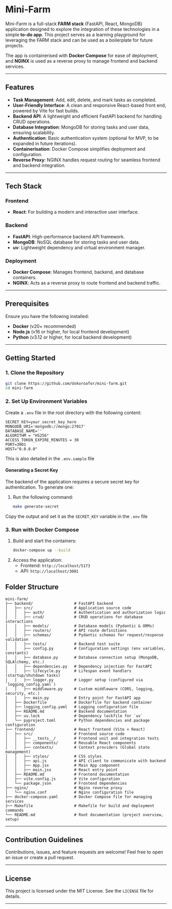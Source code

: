 # Mini-Farm

Mini-Farm is a full-stack **FARM stack** (FastAPI, React, MongoDB) application designed to explore the integration of these technologies in a simple **to-do app**. This project serves as a learning playground for leveraging the FARM stack and can be used as a boilerplate for future projects.  

The app is containerised with **Docker Compose** for ease of deployment, and **NGINX** is used as a reverse proxy to manage frontend and backend services.  

---

## Features  

- **Task Management**: Add, edit, delete, and mark tasks as completed.  
- **User-Friendly Interface**: A clean and responsive React-based front end, powered by Vite for fast builds.  
- **Backend API**: A lightweight and efficient FastAPI backend for handling CRUD operations.  
- **Database Integration**: MongoDB for storing tasks and user data, ensuring scalability.
- **Authentication**: Basic authentication system (optional for MVP, to be expanded in future iterations).  
- **Containerisation**: Docker Compose simplifies deployment and configuration.  
- **Reverse Proxy**: NGINX handles request routing for seamless frontend and backend integration.  

---

## Tech Stack  

### Frontend  
- **React**: For building a modern and interactive user interface.  
<!-- - **Vite**: For a fast development server and build process.  
- **Tailwind CSS**: Provides clean and minimalistic design.   -->

### Backend  
- **FastAPI**: High-performance backend API framework.  
- **MongoDB**: NoSQL database for storing tasks and user data.  
- **uv**: Lightweight dependency and virtual environment manager.  

### Deployment  
- **Docker Compose**: Manages frontend, backend, and database containers.  
- **NGINX**: Acts as a reverse proxy to route frontend and backend traffic.  

---

## Prerequisites  

Ensure you have the following installed:  
- **Docker** (v20+ recommended)   
- **Node.js** (v16 or higher, for local frontend development)  
- **Python** (v3.12 or higher, for local backend development)  

---

## Getting Started  

### 1. Clone the Repository  
```bash
git clone https://github.com/Uokoroafor/mini-farm.git
cd mini-farm
```  

### 2. Set Up Environment Variables  
Create a `.env` file in the root directory with the following content:  
```env
SECRET_KEY=your_secret_key_here
MONGODB_URI='mongodb://mongo:27017'
DATABASE_NAME=''
ALGORITHM = "HS256"
ACCESS_TOKEN_EXPIRE_MINUTES = 30
PORT=3001
HOST="0.0.0.0"
```
This is also detailed in the `.env.sample` file

#### Generating a Secret Key
The backend of the application requires a secure secret key for authentication. To generate one:

1. Run the following command:
   ```bash
   make generate-secret
   ```
Copy the output and set it as the `SECRET_KEY` variable in the `.env` file

### 3. Run with Docker Compose  
1. Build and start the containers:  
   ```bash
   docker-compose up --build
   ```  
2. Access the application:  
   - Frontend: `http://localhost/5173`  
   - API: `http://localhost/3001`  

## Folder Structure  
```
mini-farm/  
├── backend/                  # FastAPI backend
│   ├── src/                  # Application source code
│   │   ├── auth/             # Authentication and authorization logic
│   │   ├── crud/             # CRUD operations for database interactions
│   │   ├── models/           # Database models (Pydantic & ORMs)
│   │   ├── routers/          # API route definitions
│   │   ├── schemas/          # Pydantic schemas for request/response validation
│   │   ├── tests/            # Backend test suite
│   │   ├── config.py         # Configuration settings (env variables, constants)
│   │   ├── database.py       # Database connection setup (MongoDB, SQLAlchemy, etc.)
│   │   ├── dependencies.py   # Dependency injection for FastAPI
│   │   ├── lifecycle.py      # Lifespan event handlers (startup/shutdown tasks)
│   │   ├── logger.py         # Logger setup (configured via `logging_config.yaml`)
│   │   ├── middleware.py     # Custom middleware (CORS, logging, security, etc.)
│   │   ├── main.py           # Entry point for FastAPI app
│   ├── Dockerfile            # Dockerfile for backend container
│   ├── logging_config.yaml   # Logging configuration file
│   ├── README.md             # Backend documentation
│   ├── uv.lock               # Dependency lockfile for `uv`
│   └── pyproject.toml        # Python dependencies and package configuration
├── frontend/                 # React frontend (Vite + React)
│   ├── src/                  # Frontend source code
│   │   ├── __tests__/        # Frontend unit and integration tests
│   │   ├── components/       # Reusable React components
│   │   ├── contexts/         # Context providers (Global state management)
│   │   ├── styles/           # CSS styles
│   │   ├── api.js            # API client to communicate with backend
│   │   ├── App.jsx           # Main App component
│   │   ├── main.jsx          # React entry point
│   ├── README.md             # Frontend documentation
│   ├── vite.config.js        # Vite configuration
│   └── package.json          # Frontend dependencies
├── nginx/                    # Nginx reverse proxy
│   └── nginx.conf            # Nginx configuration file
├── docker-compose.yaml       # Docker Compose file for managing services
├── Makefile                  # Makefile for build and deployment commands
└── README.md                 # Root documentation (project overview, setup)
```


<!-- ```  
mini-farm/  
├── backend/  
│   ├── src/  
│   │   ├── auth/           
│   │   ├── crud/       
│   │   ├── models/       
│   │   ├── routers/      
│   │   ├── schemas/        
│   │   ├── tests/        
│   │   ├── config.py      
│   │   ├── database.py       
│   │   ├── dependencies.py     
│   │   ├── lifecycle.py       
│   │   ├── logger.py      
│   │   ├── main.py      
│   │   └── middleware.py       
│   ├── Dockerfile           
│   ├── logging_config.yaml          
│   ├── README.md           
│   ├── uv.lock            
│   └── pyproject.toml      
├── frontend/  
│   ├── src/  
│   │   ├── __tests__/     
│   │   ├── components/     
│   │   ├── contexts/       
│   │   ├── styles        
│   │   ├── api.js       
│   │   ├── App.jsx          
│   │   ├── main.jsx         
│   │   ├── components/     
│   │   ├── pages/          
│   │   ├── App.jsx         
│   │   └── main.jsx        
│   ├── README.md            
│   ├── vite.config.js     
│   └── package.json       
├── nginx/  
│   └── nginx.conf         
├── docker-compose.yaml      
├── Makefile      
└── README.md               
```   -->
---

## Contribution Guidelines  

Contributions, issues, and feature requests are welcome! Feel free to open an issue or create a pull request.  

---

## License  

This project is licensed under the MIT License. See the `LICENSE` file for details.  

---  
